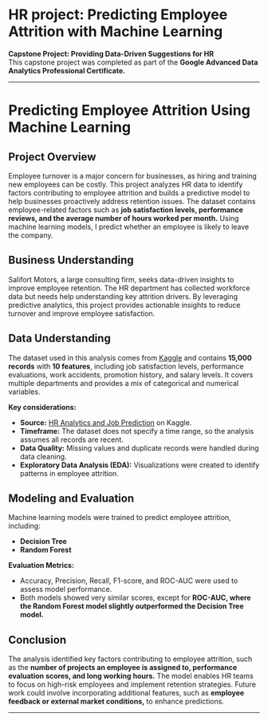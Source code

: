 # **HR project: Predicting Employee Attrition with Machine Learning**  
**Capstone Project: Providing Data-Driven Suggestions for HR**  
This capstone project was completed as part of the **Google Advanced Data Analytics Professional Certificate.**  

---

# **Predicting Employee Attrition Using Machine Learning**  

## **Project Overview**  
Employee turnover is a major concern for businesses, as hiring and training new employees can be costly. This project analyzes HR data to identify factors contributing to employee attrition and builds a predictive model to help businesses proactively address retention issues. The dataset contains employee-related factors such as **job satisfaction levels, performance reviews, and the average number of hours worked per month.** Using machine learning models, I predict whether an employee is likely to leave the company.  

## **Business Understanding**  
Salifort Motors, a large consulting firm, seeks data-driven insights to improve employee retention. The HR department has collected workforce data but needs help understanding key attrition drivers. By leveraging predictive analytics, this project provides actionable insights to reduce turnover and improve employee satisfaction.  

## **Data Understanding**  
The dataset used in this analysis comes from [Kaggle](https://www.kaggle.com/datasets/mfaisalqureshi/hr-analytics-and-job-prediction?select=HR_comma_sep.csv) and contains **15,000 records** with **10 features**, including job satisfaction levels, performance evaluations, work accidents, promotion history, and salary levels. It covers multiple departments and provides a mix of categorical and numerical variables.  

**Key considerations:**  
- **Source:** [HR Analytics and Job Prediction](https://www.kaggle.com/datasets/mfaisalqureshi/hr-analytics-and-job-prediction?select=HR_comma_sep.csv) on Kaggle.  
- **Timeframe:** The dataset does not specify a time range, so the analysis assumes all records are recent.  
- **Data Quality:** Missing values and duplicate records were handled during data cleaning.  
- **Exploratory Data Analysis (EDA):** Visualizations were created to identify patterns in employee attrition.  

## **Modeling and Evaluation**  
Machine learning models were trained to predict employee attrition, including:  
- **Decision Tree**  
- **Random Forest**  

**Evaluation Metrics:**  
- Accuracy, Precision, Recall, F1-score, and ROC-AUC were used to assess model performance.  
- Both models showed very similar scores, except for **ROC-AUC, where the Random Forest model slightly outperformed the Decision Tree model.**  

## **Conclusion**  
The analysis identified key factors contributing to employee attrition, such as the **number of projects an employee is assigned to, performance evaluation scores, and long working hours.** The model enables HR teams to focus on high-risk employees and implement retention strategies. Future work could involve incorporating additional features, such as **employee feedback or external market conditions,** to enhance predictions.  

---

